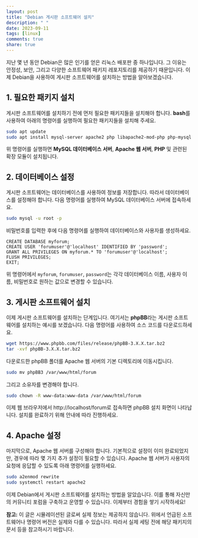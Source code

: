 ```yaml
---
layout: post
title: "Debian 게시판 소프트웨어 설치"
description: " "
date: 2023-09-11
tags: [linux]
comments: true
share: true
---
```


지난 몇 년 동안 Debian은 많은 인기를 얻은 리눅스 배포판 중 하나입니다. 그 이유는 안정성, 보안, 그리고 다양한 소프트웨어 패키지 레포지토리를 제공하기 때문입니다. 이제 Debian을 사용하여 게시판 소프트웨어를 설치하는 방법을 알아보겠습니다.

## 1. 필요한 패키지 설치

게시판 소프트웨어를 설치하기 전에 먼저 필요한 패키지들을 설치해야 합니다. **bash**를 사용하여 아래의 명령어를 실행하여 필요한 패키지들을 설치해 주세요.

```bash
sudo apt update
sudo apt install mysql-server apache2 php libapache2-mod-php php-mysql php-gd
```

위 명령어를 실행하면 **MySQL 데이터베이스 서버**, **Apache 웹 서버**, **PHP** 및 관련된 확장 모듈이 설치됩니다.

## 2. 데이터베이스 설정

게시판 소프트웨어는 데이터베이스를 사용하여 정보를 저장합니다. 따라서 데이터베이스를 설정해야 합니다. 다음 명령어를 실행하여 MySQL 데이터베이스 서버에 접속하세요.

```bash
sudo mysql -u root -p
```

비밀번호를 입력한 후에 다음 명령어를 실행하여 데이터베이스와 사용자를 생성하세요.

```mysql
CREATE DATABASE myforum;
CREATE USER 'forumuser'@'localhost' IDENTIFIED BY 'password';
GRANT ALL PRIVILEGES ON myforum.* TO 'forumuser'@'localhost';
FLUSH PRIVILEGES;
EXIT;
```

위 명령어에서 `myforum`, `forumuser`, `password`는 각각 데이터베이스 이름, 사용자 이름, 비밀번호로 원하는 값으로 변경할 수 있습니다.

## 3. 게시판 소프트웨어 설치

이제 게시판 소프트웨어를 설치하는 단계입니다. 여기서는 **phpBB**라는 게시판 소프트웨어를 설치하는 예시를 보겠습니다. 다음 명령어를 사용하여 소스 코드를 다운로드하세요.

```bash
wget https://www.phpbb.com/files/release/phpBB-3.X.X.tar.bz2
tar -xvf phpBB-3.X.X.tar.bz2
```

다운로드한 phpBB 폴더를 Apache 웹 서버의 기본 디렉토리에 이동시킵니다.

```bash
sudo mv phpBB3 /var/www/html/forum
```

그리고 소유자를 변경해야 합니다.

```bash
sudo chown -R www-data:www-data /var/www/html/forum
```

이제 웹 브라우저에서 http://localhost/forum로 접속하면 phpBB 설치 화면이 나타납니다. 설치를 완료하기 위해 안내에 따라 진행하세요.

## 4. Apache 설정

마지막으로, Apache 웹 서버를 구성해야 합니다. 기본적으로 설정이 이미 완료되었지만, 경우에 따라 몇 가지 추가 설정이 필요할 수 있습니다. Apache 웹 서버가 사용자의 요청에 응답할 수 있도록 아래 명령어를 실행하세요.

```bash
sudo a2enmod rewrite
sudo systemctl restart apache2
```

이제 Debian에서 게시판 소프트웨어를 설치하는 방법을 알았습니다. 이를 통해 자신만의 커뮤니티 포럼을 구축하고 운영할 수 있습니다. 이제부터 경험을 쌓기 시작하세요!

**참고:** 이 글은 시뮬레이션된 글로써 실제 정보는 제공하지 않습니다. 위에서 언급된 소프트웨어나 명령어 버전은 실제와 다를 수 있습니다. 따라서 실제 세팅 전에 해당 패키지의 문서 등을 참고하시기 바랍니다.